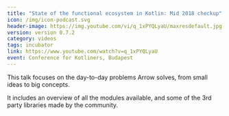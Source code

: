 ```yaml
---
title: "State of the functional ecosystem in Kotlin: Mid 2018 checkup"
icon: /img/icon-podcast.svg
header-image: https://img.youtube.com/vi/q_1xPYQLyaU/maxresdefault.jpg
version: version 0.7.2
category: videos
tags: incubator
link: https://www.youtube.com/watch?v=q_1xPYQLyaU
event: Conference for Kotliners, Budapest
---
```

This talk focuses on the day-to-day problems Arrow solves, from small ideas to big concepts.

It includes an overview of all the modules available, and some of the 3rd party libraries made by the community.
